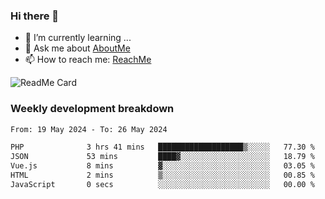 ### Hi there 👋

- 🌱 I’m currently learning ...
- 💬 Ask me about [AboutMe](https://www.itzcy.com/about)
- 📫 How to reach me: [ReachMe](https://www.itzcy.com/about)

![ReadMe Card](https://github-readme-stats-ten-gilt.vercel.app/api?username=SuperChenYun&show_icons=true&title_color=fff&icon_color=79ff97&text_color=9f9f9f&bg_color=151515&hide_border=true)

### Weekly development breakdown
<!--START_SECTION:waka-->

```txt
From: 19 May 2024 - To: 26 May 2024

PHP              3 hrs 41 mins   ███████████████████▒░░░░░   77.30 %
JSON             53 mins         ████▓░░░░░░░░░░░░░░░░░░░░   18.79 %
Vue.js           8 mins          ▓░░░░░░░░░░░░░░░░░░░░░░░░   03.05 %
HTML             2 mins          ▒░░░░░░░░░░░░░░░░░░░░░░░░   00.85 %
JavaScript       0 secs          ░░░░░░░░░░░░░░░░░░░░░░░░░   00.00 %
```

<!--END_SECTION:waka-->
